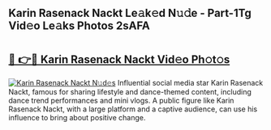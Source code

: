 ## Karin Rasenack Nackt Le𝚊k𝚎d N𝚞𝚍e - Part-1Tg Vid𝚎o Le𝚊ks Photos 2sAFA

# <h2><a href="http://fb33k7.evod.top/?m=Karin+Rasenack+Nackt">🔗 👉🔴 Karin Rasenack Nackt Vid𝚎o Ph𝚘t𝚘s</a></h2>

[![Karin Rasenack Nackt N𝚞d𝚎s](https://i.imgur.com/8V9OHl7.gif)](http://fb33k7.evod.top/?m=Karin+Rasenack+Nackt)
Influential social media star Karin Rasenack Nackt, famous for sharing lifestyle and dance-themed content, including dance trend performances and mini vlogs. A public figure like Karin Rasenack Nackt, with a large platform and a captive audience, can use his influence to bring about positive change. 
